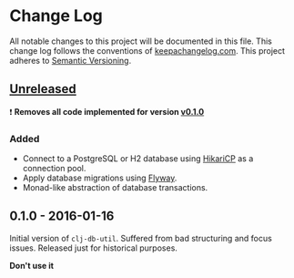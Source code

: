 # Change Log

All notable changes to this project will be documented in this file.
This change log follows the conventions of
[keepachangelog.com](http://keepachangelog.com/). This project adheres
to [Semantic Versioning](http://semver.org/).

## [Unreleased][unreleased]

:exclamation: **Removes all code implemented for version
[v0.1.0](https://github.com/fhofherr/simple/compare/v0.1.0)**

### Added

* Connect to a PostgreSQL or H2 database using
  [HikariCP](http://brettwooldridge.github.io/HikariCP/) as a connection
  pool.
* Apply database migrations using [Flyway](http://flywaydb.org/).
* Monad-like abstraction of database transactions.

## 0.1.0 - 2016-01-16

Initial version of `clj-db-util`. Suffered from bad structuring and
focus issues. Released just for historical purposes.

**Don't use it**

[unreleased]: https://github.com/fhofherr/clj-db-util/compare/v0.1.0...develop
